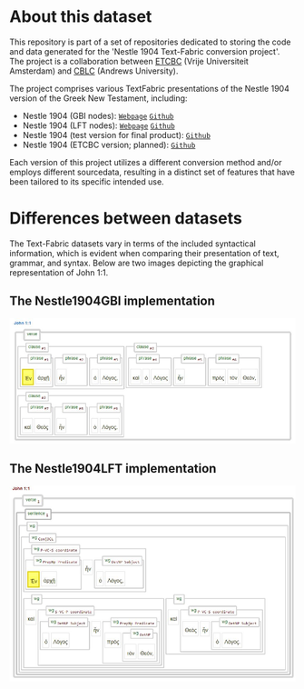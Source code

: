 # About this dataset

This repository is part of a set of repositories dedicated to storing the code and data generated for the 'Nestle 1904 Text-Fabric conversion project'. The project is a collaboration between [ETCBC](https://github.com/ETCBC) (Vrije Universiteit Amsterdam) and [CBLC](https://github.com/CenterBLC) (Andrews University). 

The project comprises various TextFabric presentations of the Nestle 1904 version of the Greek New Testament, including:
* Nestle 1904 (GBI nodes): [`Webpage`](https://tonyjurg.github.io/Nestle1904GBI/) [`Github`](https://github.com/tonyjurg/Nestle1904GBI)
* Nestle 1904 (LFT nodes): [`Webpage`](https://tonyjurg.github.io/Nestle1904LFT/) [`Github`](https://github.com/tonyjurg/Nestle1904LFT)
* Nestle 1904 (test version for final product): [`Github`](https://github.com/saulocantanhede/tfgreek2)
* Nestle 1904 (ETCBC version; planned): [`Github`](https://github.com/ETCBC/nestle1904)

Each version of this project utilizes a different conversion method and/or employs different sourcedata, resulting in a distinct set of features that have been tailored to its specific intended use.

# Differences between datasets

The Text-Fabric datasets vary in terms of the included syntactical information, which is evident when comparing their presentation of text, grammar, and syntax. Below are two images depicting the graphical representation of John 1:1.

## The Nestle1904GBI implementation

<img src="assets/images/john1v1GBI.jpg" alt="John 1v1 in Nestle1904GBI Text-Fabric">

## The Nestle1904LFT implementation

<img src="assets/images/john1v1LFT.jpg" alt="John 1v1 in Nestle1904LFT Text-Fabric">





